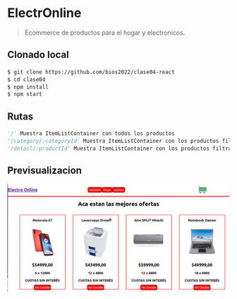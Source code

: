 # ElectrOnline

> Ecommerce de productos para el hogar y electronicos.

## Clonado local

```bash
$ git clone https://github.com/bios2022/clase04-react
$ cd clase04
$ npm install
$ npm start
```

## Rutas

```python
'/' Muestra ItemListContainer con todos los productos
'/category/:categoryId' Muestra ItemListContainer con los productos filtrados por categoria
'/detail/:productId' Muestra ItemListContainer con los productos filtrado por busqueda de productos
```

## Previsualizacion

![Alt text](./public/Primera%20entrega%20.gif?raw=true "Previo")